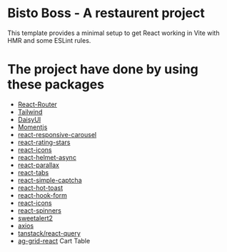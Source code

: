 # Bisto Boss - A restaurent project

This template provides a minimal setup to get React working in Vite with HMR and some ESLint rules.

# The project have done by using these packages

- [React-Router]() 
- [Tailwind]()
- [DaisyUI](https://daisyui.com/)
- [Momentjs](https://momentjs.com/) 
- [react-responsive-carousel](https://react-responsive-carousel.js.org/)
- [react-rating-stars](https://github.com/smastrom/react-rating)
- [react-icons](https://www.npmjs.com/package/react-icons)
- [react-helmet-async](https://www.npmjs.com/package/react-helmet-async)
- [react-parallax](https://www.npmjs.com/package/react-parallax)
- [react-tabs](https://github.com/reactjs/react-tabs)
- [react-simple-captcha](https://www.npmjs.com/package/react-simple-captcha)
- [react-hot-toast](https://github.com/timolins/react-hot-toast)
- [react-hook-form](https://react-hook-form.com/get-started)
- [react-icons](https://www.npmjs.com/package/react-icons)
- [react-spinners](https://github.com/davidhu2000/react-spinners)
- [sweetalert2](https://sweetalert2.github.io/)
- [axios](https://github.com/axios/axios)
- [tanstack/react-query](https://tanstack.com/query/latest)
- [ag-grid-react](https://www.ag-grid.com/react-data-grid/getting-started) Cart Table 